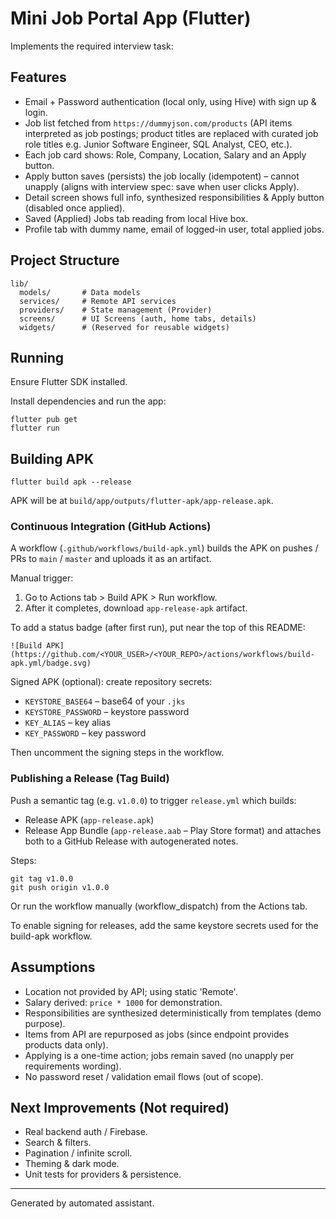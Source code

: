 # Mini Job Portal App (Flutter)

Implements the required interview task:

## Features
- Email + Password authentication (local only, using Hive) with sign up & login.
- Job list fetched from `https://dummyjson.com/products` (API items interpreted as job postings; product titles are replaced with curated job role titles e.g. Junior Software Engineer, SQL Analyst, CEO, etc.).
- Each job card shows: Role, Company, Location, Salary and an Apply button.
- Apply button saves (persists) the job locally (idempotent) – cannot unapply (aligns with interview spec: save when user clicks Apply).
- Detail screen shows full info, synthesized responsibilities & Apply button (disabled once applied).
- Saved (Applied) Jobs tab reading from local Hive box.
- Profile tab with dummy name, email of logged-in user, total applied jobs.

## Project Structure
```
lib/
  models/       # Data models
  services/     # Remote API services
  providers/    # State management (Provider)
  screens/      # UI Screens (auth, home tabs, details)
  widgets/      # (Reserved for reusable widgets)
```

## Running
Ensure Flutter SDK installed.

Install dependencies and run the app:
```
flutter pub get
flutter run
```

## Building APK
```
flutter build apk --release
```
APK will be at `build/app/outputs/flutter-apk/app-release.apk`.

### Continuous Integration (GitHub Actions)
A workflow (`.github/workflows/build-apk.yml`) builds the APK on pushes / PRs to `main` / `master` and uploads it as an artifact.

Manual trigger:
1. Go to Actions tab > Build APK > Run workflow.
2. After it completes, download `app-release-apk` artifact.

To add a status badge (after first run), put near the top of this README:
```
![Build APK](https://github.com/<YOUR_USER>/<YOUR_REPO>/actions/workflows/build-apk.yml/badge.svg)
```

Signed APK (optional): create repository secrets:
- `KEYSTORE_BASE64` – base64 of your `.jks`
- `KEYSTORE_PASSWORD` – keystore password
- `KEY_ALIAS` – key alias
- `KEY_PASSWORD` – key password

Then uncomment the signing steps in the workflow.

### Publishing a Release (Tag Build)
Push a semantic tag (e.g. `v1.0.0`) to trigger `release.yml` which builds:
- Release APK (`app-release.apk`)
- Release App Bundle (`app-release.aab` – Play Store format)
and attaches both to a GitHub Release with autogenerated notes.

Steps:
```
git tag v1.0.0
git push origin v1.0.0
```
Or run the workflow manually (workflow_dispatch) from the Actions tab.

To enable signing for releases, add the same keystore secrets used for the build-apk workflow.

## Assumptions
- Location not provided by API; using static 'Remote'.
- Salary derived: `price * 1000` for demonstration.
- Responsibilities are synthesized deterministically from templates (demo purpose).
- Items from API are repurposed as jobs (since endpoint provides products data only).
- Applying is a one-time action; jobs remain saved (no unapply per requirements wording).
- No password reset / validation email flows (out of scope).

## Next Improvements (Not required)
- Real backend auth / Firebase.
- Search & filters.
- Pagination / infinite scroll.
- Theming & dark mode.
- Unit tests for providers & persistence.

---
Generated by automated assistant.
